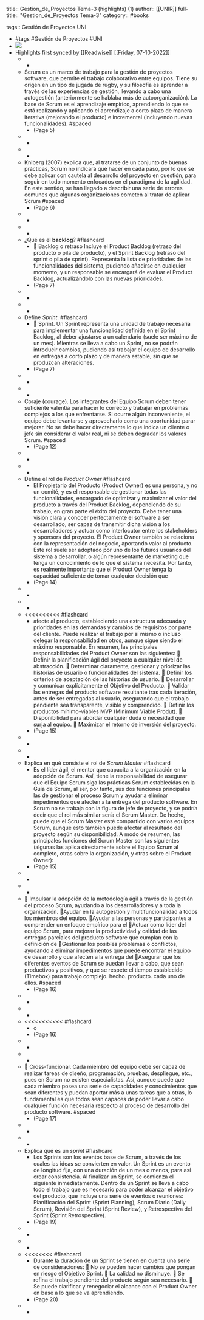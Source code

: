 title:: Gestion_de_Proyectos Tema-3 (highlights) (1)
author:: [[UNIR]]
full-title:: "Gestion_de_Proyectos Tema-3"
category:: #books

tags:: Gestión de Proyectos UNI

- #tags #Gestión de Proyectos #UNI
- ![](https://readwise-assets.s3.amazonaws.com/media/uploaded_book_covers/profile_22942/1b378a82-75ea-492f-9c7c-b72a832e87fc.jpg)
- Highlights first synced by [[Readwise]] [[Friday, 07-10-2022]]
	- -
	- Scrum es un marco de trabajo para la gestión de proyectos  software,  que  permite  el  trabajo  colaborativo  entre  equipos.  Tiene  su origen  en  un  tipo  de  jugada  de  rugby,  y  su  filosofía  es  aprender  a  través  de  las experiencias de gestión, llevando a cabo una autogestión (anteriormente se hablaba más de autoorganización). La base de Scrum es el aprendizaje empírico, aprendiendo lo que se está realizando y aplicando el aprendizaje a corto plazo de manera iterativa (mejorando  el  producto)  e  incremental  (incluyendo  nuevas  funcionalidades). #spaced
		- (Page 5)
	- -
	- -
	- Kniberg (2007) explica que, al tratarse de un conjunto de buenas prácticas, Scrum no indicará qué hacer en cada paso, por lo que se debe aplicar con cautela al desarrollo del proyecto en cuestión, para seguir en todo momento enfocados en el paradigma de  la  agilidad.  En  este  sentido,  se  han  llegado  a  describir  una  serie  de  errores comunes que algunas organizaciones cometen al tratar de aplicar Scrum #spaced
		- (Page 6)
	- -
	- -
	- ¿Qué es el **backlog**? #flashcard
		-   Backlog  o  retraso  Incluye  el  Product  Backlog  (retraso  del  producto  o  pila  de producto), y el Sprint Backlog (retraso del sprint o pila de sprint). Representa la lista  de  prioridades  de  las  funcionalidades  del  sistema,  pudiendo  añadirse  en cualquier momento, y un responsable se encargará de evaluar el Product Backlog, actualizándolo con las nuevas prioridades.
		- (Page 7)
	- -
	- -
	- Define *Sprint*. #flashcard
		-   Sprint. Un Sprint representa una unidad de trabajo necesaria para implementar una funcionalidad definida en el Sprint Backlog, al deber ajustarse a un calendario (suele ser máximo de un mes). Mientras se lleva a cabo un Sprint, no se podrán introducir cambios, pudiendo así trabajar el equipo de desarrollo en entregas a corto plazo y de manera estable, sin que se produzcan alteraciones.
		- (Page 7)
	- -
	- -
	- Coraje  (courage).  Los  integrantes  del  Equipo  Scrum  deben  tener  suficiente valentía  para  hacer  lo  correcto  y  trabajar  en  problemas  complejos  a  los  que enfrentarse.  Si  ocurre  algún inconveniente,  el  equipo  debe levantarse  y aprovecharlo  como  una  oportunidad  parar  mejorar.  No  se  debe  hacer directamente lo que indica un cliente o jefe sin considerar el valor real, ni se deben degradar los valores Scrum. #spaced
		- (Page 12)
	- -
	- -
	- Define el rol de *Product Owner* #flashcard
		- El Propietario del Producto (Product Owner) es una persona, y no un comité, y es el responsable  de  gestionar  todas  las  funcionalidades,  encargado  de  optimizar  y maximizar  el  valor  del  producto  a  través  del  Product  Backlog,  dependiendo  de  su trabajo, en gran parte el éxito del proyecto. Debe tener una visión clara y conocer perfectamente el software a ser desarrollado, ser capaz de transmitir dicha visión a los desarrolladores y actuar como interlocutor entre los stakeholders y sponsors del proyecto. El Product Owner también se relaciona con la representación del negocio, aportando  valor  al  producto.  Este  rol  suele  ser  adoptado  por  uno  de  los  futuros usuarios del sistema a desarrollar, o algún representante de marketing que tenga un conocimiento de lo que el sistema necesita. Por tanto, es realmente importante que el  Product  Owner  tenga  la  capacidad  suficiente  de  tomar  cualquier  decisión  que
		- (Page 14)
	- -
	- -
	- <<<<<<<<<< #flashcard
		- afecte  al  producto,  estableciendo  una  estructura  adecuada  y  prioridades  en  las demandas y cambios de requisitos por parte del cliente. Puede realizar el trabajo por sí  mismo  o  incluso  delegar  la  responsabilidad  en  otros,  aunque  sigue  siendo  el máximo  responsable.  En  resumen,  las  principales  responsabilidades  del  Product Owner son las siguientes:   Definir la planificación ágil del proyecto a cualquier nivel de abstracción.   Determinar  claramente,  gestionar  y  priorizar las  historias  de  usuario  o funcionalidades del sistema.   Definir los criterios de aceptación de las historias de usuario.   Desarrollar y comunicar explícitamente el Objetivo del Producto.   Validar las entregas del producto software resultante tras cada iteración, antes de  ser  entregadas  al  usuario,  asegurando  que  el  trabajo  pendiente  sea transparente, visible y comprendido.   Definir los productos mínimo-viables MVP (Minimum Viable Produt).   Disponibilidad para abordar cualquier duda o necesidad que surja al equipo.   Maximizar el retorno de inversión del proyecto.
		- (Page 15)
	- -
	- -
	- Explica en qué consiste el rol de *Scrum Master* #flashcard
		- Es el líder ágil, el mentor que capacita a la organización en la adopción de Scrum. Así, tiene  la  responsabilidad de  asegurar  que  el  Equipo  Scrum  siga  las prácticas  Scrum establecidas en la Guía de Scrum, al ser, por tanto, sus dos funciones principales las de gestionar el proceso Scrum y ayudar a eliminar impedimentos que afecten a la entrega  del  producto  software.  En  Scrum  no  se  trabaja  con  la  figura  de  jefe  de proyecto, y se podría decir que el rol más similar sería el Scrum Master. De hecho, puede que el Scrum Master esté compartido con varios equipos Scrum, aunque esto también puede afectar al resultado del proyecto según su disponibilidad. A modo de resumen, las principales funciones del Scrum Master son las siguientes (algunas las aplica directamente sobre el Equipo Scrum al completo, otras sobre la organización, y otras sobre el Product Owner):
		- (Page 15)
	- -
	- -
	-  Impulsar  la  adopción  de  la  metodología  ágil a  través  de  la  gestión del proceso Scrum, ayudando a los desarrolladores y a toda la organización. Ayudar en la autogestión y multifuncionalidad a todos los miembros del equipo. Ayudar a las personas y participantes a comprender un enfoque empírico para el Actuar como líder del equipo Scrum, para mejorar la productividad y calidad de las  entregas  parciales del  producto  software  que  cumplan  con  la  definición  de Gestionar los posibles problemas o conflictos, ayudando a eliminar impedimentos que  puede  encontrar  el  equipo  de  desarrollo  y  que  afecten  a  la  entrega  del Asegurar que los diferentes eventos de Scrum se puedan llevar a cabo, que sean productivos y positivos, y que se respete el tiempo establecido  (Timebox) para trabajo complejo. hecho. producto. cada uno de ellos. #spaced
		- (Page 16)
	- -
	- -
	- <<<<<<<<<<< #flashcard
		- o
		- (Page 16)
	- -
	- -
	-   Cross-funcional. Cada miembro del equipo debe ser capaz de realizar tareas de diseño,  programación,  pruebas,  despliegue,  etc.,  pues  en  Scrum  no  existen especialistas.  Así,  aunque  puede  que  cada  miembro  posea  una  serie  de capacidades y conocimientos que sean diferentes y puedan aportar más a unas tareas que a otras, lo fundamental es que todos sean capaces de poder llevar a cabo cualquier función necesaria respecto al proceso de desarrollo del producto software. #spaced
		- (Page 17)
	- -
	- -
	- Explica qué es un *sprint* #flashcard
		- Los  Sprints  son  los  eventos  base  de  Scrum,  a  través  de  los  cuales  las  ideas  se convierten en valor. Un Sprint es un evento de longitud fija, con una duración de un mes  o  menos,  para  así  crear  consistencia.  Al  finalizar  un  Sprint,  se  comienza  el siguiente inmediatamente. Dentro de un Sprint se lleva a cabo todo el trabajo que es necesario  para  poder  alcanzar  el  objetivo  del  producto,  que  incluye  una  serie  de eventos  o  reuniones:  Planificación  del  Sprint  (Sprint  Planning), Scrum  Diario  (Daily Scrum),  Revisión  del  Sprint  (Sprint  Review),  y  Retrospectiva  del  Sprint  (Sprint Retrospective).
		- (Page 19)
	- -
	- -
	- <<<<<<<< #flashcard
		- Durante la duración de un Sprint se tienen en cuenta una serie de consideraciones:   No se pueden hacer cambios que pongan en riesgo el Objetivo Sprint.   La calidad no disminuye.   Se refina el trabajo pendiente del producto según sea necesario.   Se puede clarificar y renegociar el alcance con el Product Owner en base a lo que se va aprendiendo.
		- (Page 20)
	- -